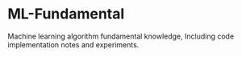 # ML-Fundamental
Machine learning algorithm fundamental knowledge, Including code implementation notes and experiments.
